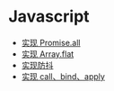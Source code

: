 # Javascript

- [实现 Promise.all](https://github.com/zxf4399/interview/issues/2)
- [实现 Array.flat](https://github.com/zxf4399/interview/issues/3)
- [实现防抖](https://github.com/zxf4399/interview/issues/5)
- [实现 call、bind、apply](https://github.com/zxf4399/interview/issues/10)
